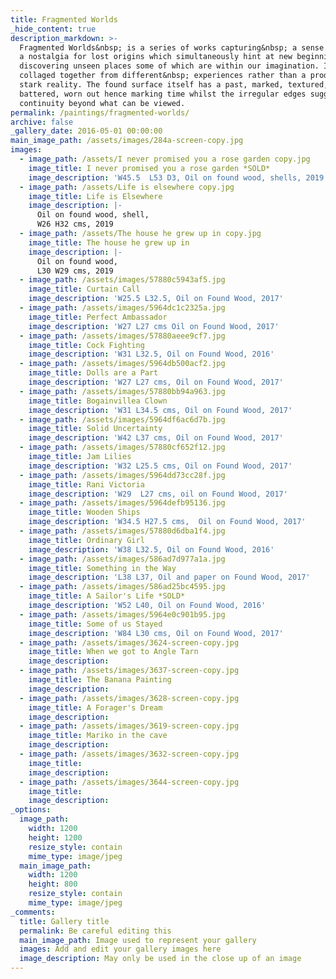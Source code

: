 ```yaml
---
title: Fragmented Worlds
_hide_content: true
description_markdown: >-
  Fragmented Worlds&nbsp; is a series of works capturing&nbsp; a sense of loss,
  a nostalgia for lost origins which simultaneously hint at new beginnings,
  discovering unseen places some of which are within our imagination. Images are
  collaged together from different&nbsp; experiences rather than a product of
  stark reality. The found surface itself has a past, marked, textured,
  battered, worn out hence marking time whilst the irregular edges suggest a
  continuity beyond what can be viewed.
permalink: /paintings/fragmented-worlds/
archive: false
_gallery_date: 2016-05-01 00:00:00
main_image_path: /assets/images/284a-screen-copy.jpg
images:
  - image_path: /assets/I never promised you a rose garden copy.jpg
    image_title: I never promised you a rose garden *SOLD*
    image_description: 'W45.5  L53 D3, Oil on found wood, shells, 2019'
  - image_path: /assets/Life is elsewhere copy.jpg
    image_title: Life is Elsewhere
    image_description: |-
      Oil on found wood, shell,  
      W26 H32 cms, 2019
  - image_path: /assets/The house he grew up in copy.jpg
    image_title: The house he grew up in
    image_description: |-
      Oil on found wood,
      L30 W29 cms, 2019
  - image_path: /assets/images/57880c5943af5.jpg
    image_title: Curtain Call
    image_description: 'W25.5 L32.5, Oil on Found Wood, 2017'
  - image_path: /assets/images/5964dc1c2325a.jpg
    image_title: Perfect Ambassador
    image_description: 'W27 L27 cms Oil on Found Wood, 2017'
  - image_path: /assets/images/57880aeee9cf7.jpg
    image_title: Cock Fighting
    image_description: 'W31 L32.5, Oil on Found Wood, 2016'
  - image_path: /assets/images/5964db500acf2.jpg
    image_title: Dolls are a Part
    image_description: 'W27 L27 cms, Oil on Found Wood, 2017'
  - image_path: /assets/images/57880bb94a963.jpg
    image_title: Bogainvillea Clown
    image_description: 'W31 L34.5 cms, Oil on Found Wood, 2017'
  - image_path: /assets/images/5964df6ac6d7b.jpg
    image_title: Solid Uncertainty
    image_description: 'W42 L37 cms, Oil on Found Wood, 2017'
  - image_path: /assets/images/57880cf652f12.jpg
    image_title: Jam Lilies
    image_description: 'W32 L25.5 cms, Oil on Found Wood, 2017'
  - image_path: /assets/images/5964dd73cc28f.jpg
    image_title: Rani Victoria
    image_description: 'W29  L27 cms, oil on Found Wood, 2017'
  - image_path: /assets/images/5964defb95136.jpg
    image_title: Wooden Ships
    image_description: 'W34.5 H27.5 cms,  Oil on Found Wood, 2017'
  - image_path: /assets/images/57880d6dba1f4.jpg
    image_title: Ordinary Girl
    image_description: 'W38 L32.5, Oil on Found Wood, 2016'
  - image_path: /assets/images/586ad7d977a1a.jpg
    image_title: Something in the Way
    image_description: 'L38 L37, Oil and paper on Found Wood, 2017'
  - image_path: /assets/images/586ad25bc4595.jpg
    image_title: A Sailor's Life *SOLD*
    image_description: 'W52 L40, Oil on Found Wood, 2016'
  - image_path: /assets/images/5964e0c901b95.jpg
    image_title: Some of us Stayed
    image_description: 'W84 L30 cms, Oil on Found Wood, 2017'
  - image_path: /assets/images/3624-screen-copy.jpg
    image_title: When we got to Angle Tarn
    image_description:
  - image_path: /assets/images/3637-screen-copy.jpg
    image_title: The Banana Painting
    image_description:
  - image_path: /assets/images/3628-screen-copy.jpg
    image_title: A Forager's Dream
    image_description:
  - image_path: /assets/images/3619-screen-copy.jpg
    image_title: Mariko in the cave
    image_description:
  - image_path: /assets/images/3632-screen-copy.jpg
    image_title:
    image_description:
  - image_path: /assets/images/3644-screen-copy.jpg
    image_title:
    image_description:
_options:
  image_path:
    width: 1200
    height: 1200
    resize_style: contain
    mime_type: image/jpeg
  main_image_path:
    width: 1200
    height: 800
    resize_style: contain
    mime_type: image/jpeg
_comments:
  title: Gallery title
  permalink: Be careful editing this
  main_image_path: Image used to represent your gallery
  images: Add and edit your gallery images here
  image_description: May only be used in the close up of an image
---
```

